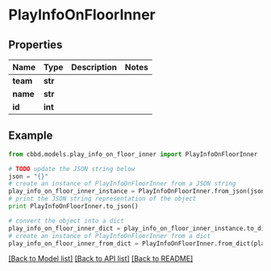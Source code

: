 # PlayInfoOnFloorInner


## Properties
Name | Type | Description | Notes
------------ | ------------- | ------------- | -------------
**team** | **str** |  | 
**name** | **str** |  | 
**id** | **int** |  | 

## Example

```python
from cbbd.models.play_info_on_floor_inner import PlayInfoOnFloorInner

# TODO update the JSON string below
json = "{}"
# create an instance of PlayInfoOnFloorInner from a JSON string
play_info_on_floor_inner_instance = PlayInfoOnFloorInner.from_json(json)
# print the JSON string representation of the object
print PlayInfoOnFloorInner.to_json()

# convert the object into a dict
play_info_on_floor_inner_dict = play_info_on_floor_inner_instance.to_dict()
# create an instance of PlayInfoOnFloorInner from a dict
play_info_on_floor_inner_from_dict = PlayInfoOnFloorInner.from_dict(play_info_on_floor_inner_dict)
```
[[Back to Model list]](../README.md#documentation-for-models) [[Back to API list]](../README.md#documentation-for-api-endpoints) [[Back to README]](../README.md)


